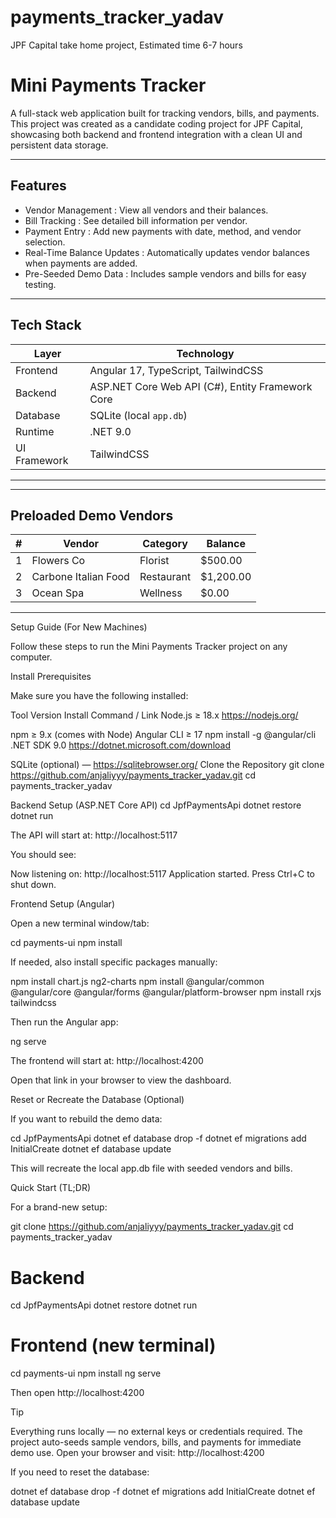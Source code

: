 # payments_tracker_yadav
JPF Capital take home project,
Estimated time 6-7 hours

# Mini Payments Tracker

A full-stack web application built for tracking vendors, bills, and payments.  
This project was created as a candidate coding project for JPF Capital, showcasing both backend and frontend integration with a clean UI and persistent data storage.

---

##  Features

- Vendor Management : View all vendors and their balances.
- Bill Tracking : See detailed bill information per vendor.
- Payment Entry : Add new payments with date, method, and vendor selection.
- Real-Time Balance Updates : Automatically updates vendor balances when payments are added.
- Pre-Seeded Demo Data : Includes sample vendors and bills for easy testing.

---

## Tech Stack

| Layer | Technology |
|-------|-------------|
|Frontend | Angular 17, TypeScript, TailwindCSS |
| Backend | ASP.NET Core Web API (C#), Entity Framework Core |
| Database | SQLite (local `app.db`) |
| Runtime | .NET 9.0 |
| UI Framework | TailwindCSS |

---

---

## Preloaded Demo Vendors


| # | Vendor | Category | Balance |
|---|--------|-----------|----------|
| 1 | Flowers Co | Florist | \$500.00 |
| 2 | Carbone Italian Food | Restaurant | \$1,200.00 |
| 3 | Ocean Spa | Wellness | \$0.00 |

---

Setup Guide (For New Machines)

Follow these steps to run the Mini Payments Tracker project on any computer.

Install Prerequisites

Make sure you have the following installed:

Tool	Version	Install Command / Link
Node.js	≥ 18.x	https://nodejs.org/

npm	≥ 9.x	(comes with Node)
Angular CLI	≥ 17	npm install -g @angular/cli
.NET SDK	9.0	https://dotnet.microsoft.com/download

SQLite (optional)	—	https://sqlitebrowser.org/
Clone the Repository
git clone https://github.com/anjaliyyy/payments_tracker_yadav.git
cd payments_tracker_yadav

Backend Setup (ASP.NET Core API)
cd JpfPaymentsApi
dotnet restore
dotnet run


The API will start at:
http://localhost:5117

You should see:

Now listening on: http://localhost:5117
Application started. Press Ctrl+C to shut down.

Frontend Setup (Angular)

Open a new terminal window/tab:

cd payments-ui
npm install


If needed, also install specific packages manually:

npm install chart.js ng2-charts
npm install @angular/common @angular/core @angular/forms @angular/platform-browser
npm install rxjs tailwindcss


Then run the Angular app:

ng serve


The frontend will start at:
http://localhost:4200

Open that link in your browser to view the dashboard.

 Reset or Recreate the Database (Optional)

If you want to rebuild the demo data:

cd JpfPaymentsApi
dotnet ef database drop -f
dotnet ef migrations add InitialCreate
dotnet ef database update


This will recreate the local app.db file with seeded vendors and bills.

 Quick Start (TL;DR)

For a brand-new setup:

git clone https://github.com/anjaliyyy/payments_tracker_yadav.git
cd payments_tracker_yadav

# Backend
cd JpfPaymentsApi
dotnet restore
dotnet run

# Frontend (new terminal)
cd payments-ui
npm install
ng serve


Then open  http://localhost:4200

Tip

Everything runs locally — no external keys or credentials required.
The project auto-seeds sample vendors, bills, and payments for immediate demo use.
Open your browser and visit: http://localhost:4200

If you need to reset the database:

dotnet ef database drop -f dotnet ef migrations add InitialCreate dotnet ef database update
